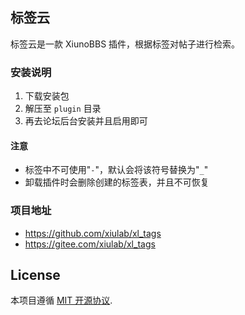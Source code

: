 标签云
---
标签云是一款 XiunoBBS 插件，根据标签对帖子进行检索。

### 安装说明
1. 下载安装包
2. 解压至 `plugin` 目录
3. 再去论坛后台安装并且启用即可

#### 注意
- 标签中不可使用"`-`"，默认会将该符号替换为"`_`"
- 卸载插件时会删除创建的标签表，并且不可恢复

### 项目地址
- https://github.com/xiulab/xl_tags
- https://gitee.com/xiulab/xl_tags

## License
本项目遵循 [MIT 开源协议](LICENSE).
